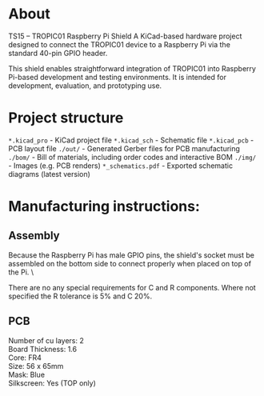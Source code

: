 # About

TS15 – TROPIC01 Raspberry Pi Shield
A KiCad-based hardware project designed to connect the TROPIC01 device to a Raspberry Pi via the standard 40-pin GPIO header.

This shield enables straightforward integration of TROPIC01 into Raspberry Pi-based development and testing environments.
It is intended for development, evaluation, and prototyping use.

# Project structure

`*.kicad_pro` - KiCad project file
`*.kicad_sch` - Schematic file
`*.kicad_pcb` - PCB layout file
`./out/` -  Generated Gerber files for PCB manufacturing
`./bom/` - Bill of materials, including order codes and interactive BOM
`./img/` - Images (e.g. PCB renders)
`*_schematics.pdf` - Exported schematic diagrams (latest version)

# Manufacturing instructions:

## Assembly

Because the Raspberry Pi has male GPIO pins, the shield's socket must be assembled on the bottom side 
to connect properly when placed on top of the Pi. \

There are no any special requirements for C and R components.
Where not specified the R tolerance is 5% and C 20%.

## PCB

  Number of cu layers: 2 \
  Board Thickness: 1.6 \
  Core: FR4 \
  Size: 56 x 65mm \
  Mask: Blue \
  Silkscreen: Yes (TOP only)
